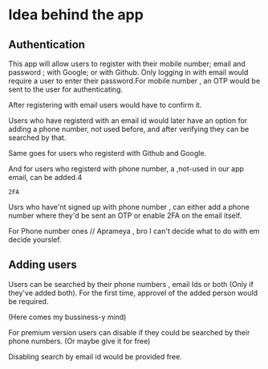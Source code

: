 # Idea behind the app

## Authentication

This app will allow users to register with their mobile number; email and password ; with Google; or with Github. Only logging in with email would require a user to enter their password.For mobile number , an OTP would be sent to the user for authenticating.

After registering with email users would have to confirm it.

Users who have registerd with an email id would later have an option for adding a phone number, not used before, and after verifying they can be searched by that.

Same goes for users who registerd with Github and Google.

And for users who registerd with phone number, a ,not-used in our app email, can be added.4

	2FA
Usrs who have'nt signed up with phone number , can either  add a phone number where they'd be sent an OTP or enable 2FA on the email itself.

For Phone number ones  // Aprameya , bro I can't decide what to do with em decide yourslef.


## Adding users

Users can be searched by their phone numbers , email Ids or both  (Only if they've added both).
For the first time, approvel of the added person would be required.

(Here comes my bussiness-y mind)

For premium version users can disable if they could be searched by their phone numbers.
(Or maybe give it for free) 

Disabling search by email id would be provided free.



